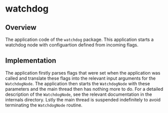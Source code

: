 # watchdog

## Overview
The application code of the `watchdog` package. This application starts a watchdog node with configuartion defined from incoming flags.

## Implementation
The application firstly parses flags that were set when the application was called and translate these flags into the relevant input arguments for the `WatchdogNode`. The application then starts the `WatchdogNode` with these parameters and the main thread then has nothing more to do. For a detailed description of the `WatchdogNode`, see the relevant documentation in the internals directory. Lstly the main thread is suspended indefinitely to avoid terminating the `WatchdogNode` routine.
